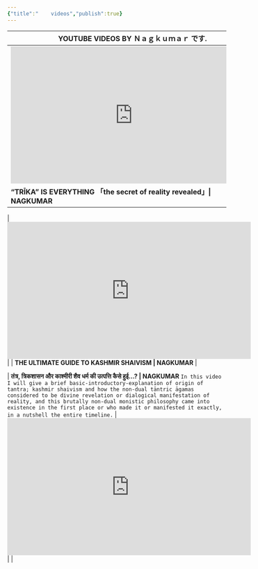 ```yaml
---
{"title":"    videos","publish":true}
---
```


| YOUTUBE VIDEOS BY Ｎａｇｋｕｍａｒ です.                                                                                                                                                                                                                                                                                                                                   |
| ---------------------------------------------------------------------------------------------------------------------------------------------------------------------------------------------------------------------------------------------------------------------------------------------------------------------------------------- |
| <iframe width="560" height="315" src="https://www.youtube.com/embed/jwfGFzIdA8Q?si=VfeL1lIHcgepLnPZ" title="YouTube video player" frameborder="0" allow="accelerometer; autoplay; clipboard-write; encrypted-media; gyroscope; picture-in-picture; web-share" referrerpolicy="strict-origin-when-cross-origin" allowfullscreen></iframe> |
| **“TRĪKA” IS EVERYTHING 「the secret of reality revealed」\| NAGKUMAR**                                                                                                                                                                                                                                                               |

| <iframe width="560" height="315" src="https://www.youtube.com/embed/FfsrgwIhpto?si=o-TuU3lir92uHX04" title="YouTube video player" frameborder="0" allow="accelerometer; autoplay; clipboard-write; encrypted-media; gyroscope; picture-in-picture; web-share" referrerpolicy="strict-origin-when-cross-origin" allowfullscreen></iframe> |
| **THE ULTIMATE GUIDE TO KASHMIR SHAIVISM \| NAGKUMAR**                                                                                                                                                                                                                                                                                   |

| **तंत्र, त्रिकशासन और काश्मीरी शैव धर्म की उत्पत्ति कैसे हुई...? \| NAGKUMAR**
`In this video I will give a brief basic-introductory-explanation of origin of tantra; kashmir shaivism and how the non-dual tāntric āgamas considered to be divine revelation or dialogical manifestation of reality, and this brutally non-dual monistic philosophy came into existence in the first place or who made it or manifested it exactly, in a nutshell the entire timeline.`
| <iframe width="560" height="315" src="https://www.youtube.com/embed/OJ7CEqfi2Yw?si=HCAtiqxPQgX03Y0p" title="YouTube video player" frameborder="0" allow="accelerometer; autoplay; clipboard-write; encrypted-media; gyroscope; picture-in-picture; web-share" referrerpolicy="strict-origin-when-cross-origin" allowfullscreen></iframe> |
                                                                                                                                                                                                                                                           |
